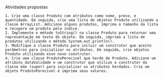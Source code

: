 Atividades propostas

    1. Crie uma classe Produto com atributos como nome, preco, e quantidade. Em seguida, crie uma lista de objetos Produto utilizando a classe ArrayList. Adicione alguns produtos, imprima o tamanho da lista e recupere um produto pelo índice.
    2. Implemente o método toString() na classe Produto para retornar uma representação em texto do objeto. Em seguida, imprima a lista de produtos utilizando o método System.out.println().
    3. Modifique a classe Produto para incluir um construtor que aceite parâmetros para inicializar os atributos. Em seguida, crie objetos Produto utilizando esse novo construtor.
    4. Crie uma classe ProdutoPerecivel que herde de Produto. Adicione um atributo dataValidade e um construtor que utilize o construtor da classe mãe (super) para inicializar os atributos herdados. Crie um objeto ProdutoPerecivel e imprima seus valores.